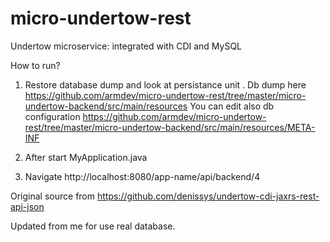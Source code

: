 # micro-undertow-rest
Undertow microservice: integrated with CDI and MySQL

How to run?
1. Restore database dump and look at persistance unit .
Db dump here https://github.com/armdev/micro-undertow-rest/tree/master/micro-undertow-backend/src/main/resources
You can edit also db configuration https://github.com/armdev/micro-undertow-rest/tree/master/micro-undertow-backend/src/main/resources/META-INF

2. After start MyApplication.java
3. Navigate 
http://localhost:8080/app-name/api/backend/4

Original source from https://github.com/denissys/undertow-cdi-jaxrs-rest-api-json

Updated from me for use real database. 


